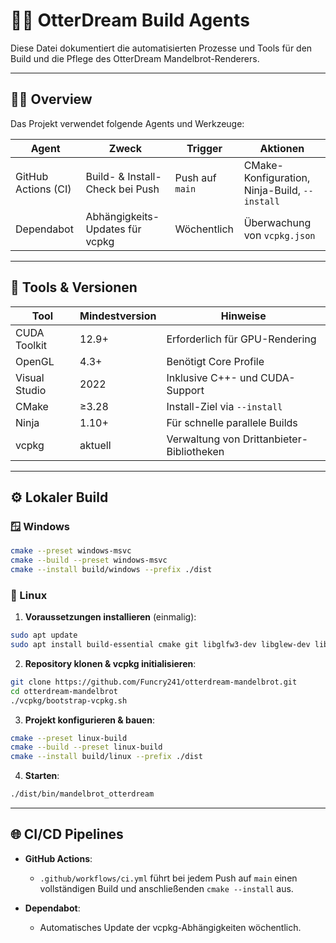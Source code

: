 # 👩‍💻 OtterDream Build Agents

Diese Datei dokumentiert die automatisierten Prozesse und Tools für den Build und die Pflege des OtterDream Mandelbrot-Renderers.

---

## 🧑‍🔬 Overview

Das Projekt verwendet folgende Agents und Werkzeuge:

| Agent               | Zweck                           | Trigger         | Aktionen                                   |
| ------------------- | ------------------------------- | --------------- | ------------------------------------------ |
| GitHub Actions (CI) | Build- & Install-Check bei Push | Push auf `main` | CMake-Konfiguration, Ninja-Build, `--install` |
| Dependabot          | Abhängigkeits-Updates für vcpkg | Wöchentlich     | Überwachung von `vcpkg.json`               |

---

## 🧰 Tools & Versionen

| Tool          | Mindestversion | Hinweise                                  |
| ------------- | -------------- | ----------------------------------------- |
| CUDA Toolkit  | 12.9+          | Erforderlich für GPU-Rendering            |
| OpenGL        | 4.3+           | Benötigt Core Profile                     |
| Visual Studio | 2022           | Inklusive C++- und CUDA-Support           |
| CMake         | ≥3.28          | Install-Ziel via `--install`              |
| Ninja         | 1.10+          | Für schnelle parallele Builds             |
| vcpkg         | aktuell        | Verwaltung von Drittanbieter-Bibliotheken |

---

## ⚙️ Lokaler Build

### 🪟 Windows

```bash
cmake --preset windows-msvc
cmake --build --preset windows-msvc
cmake --install build/windows --prefix ./dist
```

### 🐗 Linux

1. **Voraussetzungen installieren** (einmalig):

```bash
sudo apt update
sudo apt install build-essential cmake git libglfw3-dev libglew-dev libcuda1-525
```

2. **Repository klonen & vcpkg initialisieren**:

```bash
git clone https://github.com/Funcry241/otterdream-mandelbrot.git
cd otterdream-mandelbrot
./vcpkg/bootstrap-vcpkg.sh
```

3. **Projekt konfigurieren & bauen**:

```bash
cmake --preset linux-build
cmake --build --preset linux-build
cmake --install build/linux --prefix ./dist
```

4. **Starten**:

```bash
./dist/bin/mandelbrot_otterdream
```

---

## 🌐 CI/CD Pipelines

* **GitHub Actions**:

  * `.github/workflows/ci.yml` führt bei jedem Push auf `main` einen vollständigen Build und anschließenden `cmake --install` aus.
* **Dependabot**:

  * Automatisches Update der vcpkg-Abhängigkeiten wöchentlich.
